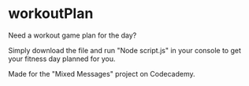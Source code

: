 # workoutPlan
Need a workout game plan for the day?

Simply download the file and run "Node script.js" in your console to get your fitness day planned for you. 

Made for the "Mixed Messages" project on Codecademy. 
